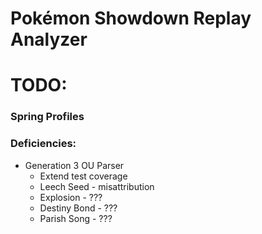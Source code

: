# Pokémon Showdown Replay Analyzer

# TODO:
### Spring Profiles

### Deficiencies:
- Generation 3 OU Parser
  - Extend test coverage 
  - Leech Seed - misattribution 
  - Explosion - ??? 
  - Destiny Bond - ???
  - Parish Song - ???
